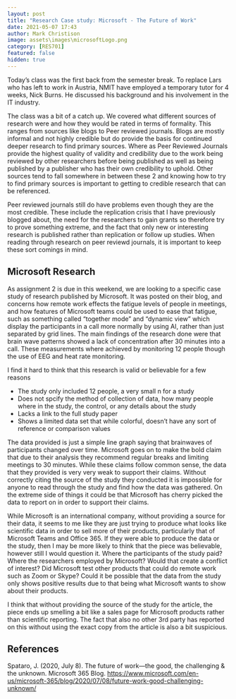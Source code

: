 ```yaml
---
layout: post
title: "Research Case study: Microsoft - The Future of Work"
date: 2021-05-07 17:43
author: Mark Christison
image: assets\images\microsoftLogo.png
category: [RES701]
featured: false
hidden: true
---
```


Today’s class was the first back from the semester break. To replace Lars who has left to work in Austria, NMIT have employed a temporary tutor for 4 weeks, Nick Burns. He discussed his background and his involvement in the IT industry.

The class was a bit of a catch up. We covered what different sources of research were and how they would be rated in terms of formality. This ranges from sources like blogs to Peer reviewed journals. Blogs are mostly informal and not highly credible but do provide the basis for continued deeper research to find primary sources. Where as Peer Reviewed Journals provide the highest quality of validity and credibility due to the work being reviewed by other researchers before being published as well as being published by a publisher who has their own credibility to uphold. Other sources tend to fall somewhere in between these 2 and knowing how to try to find primary sources is important to getting to credible research that can be referenced.

Peer reviewed journals still do have problems even though they are the most credible. These include the replication crisis that I have previously blogged about, the need for the researchers to gain grants so therefore try to prove something extreme, and the fact that only new or interesting research is published rather than replication or follow up studies. When reading through research on peer reviewd journals, it is important to keep these sort comings in mind.

## Microsoft Research

As assignment 2 is due in this weekend, we are looking to a specific case study of research published by Microsoft. It was posted on their blog, and concerns how remote work effects the fatigue levels of people in meetings, and how features of Microsoft teams could be used to ease that fatigue, such as something called “together mode” and “dynamic view” which display the participants in a call more normally by using AI, rather than just separated by grid lines.
The main findings of the research done were that brain wave patterns showed a lack of concentration after 30 minutes into a call. These measurements where achieved by monitoring 12 people though the use of EEG and heat rate monitoring.

I find it hard to think that this research is valid or believable for a few reasons

* The study only included 12 people, a very small n for a study
* Does not spcify the method of collection of data, how many people where in the study, the control, or any details about the study
* Lacks a link to the full study paper
* Shows a limited data set that while colorful, doesn’t have any sort of reference or comparison values

The data provided is just a simple line graph saying that brainwaves of participants changed over time. Microsoft goes on to make the bold claim that due to their analysis they recommend regular breaks and limiting meetings to 30 minutes. While these claims follow common sense, the data that they provided is very very weak to support their claims. Without correctly citing the source of the study they conducted it is impossible for anyone to read through the study and find how the data was gathered. On the extreme side of things it could be that Microsoft has cherry picked the data to report on in order to support their claims.

While Microsoft is an international company, without providing a source for their data, it seems to me like they are just trying to produce what looks like scientific data in order to sell more of their products, particularly that of Microsoft Teams and Office 365. If they were able to produce the data or the study, then I may be more likely to think that the piece was believable, however still I would question it. Where the participants of the study paid? Where the researchers employed by Microsoft? Would that create a conflict of interest? Did Microsoft test other products that could do remote work such as Zoom or Skype? Could it be possible that the data from the study only shows positive results due to that being what Microsoft wants to show about their products.

I think that without providing the source of the study for the article, the piece ends up smelling a bit like a sales page for Microsoft products rather than scientific reporting. The fact that also no other 3rd party has reported on this without using the exact copy from the article is also a bit suspicious.

## References

Spataro, J. (2020, July 8). The future of work—the good, the challenging & the unknown. Microsoft 365 Blog. https://www.microsoft.com/en-us/microsoft-365/blog/2020/07/08/future-work-good-challenging-unknown/